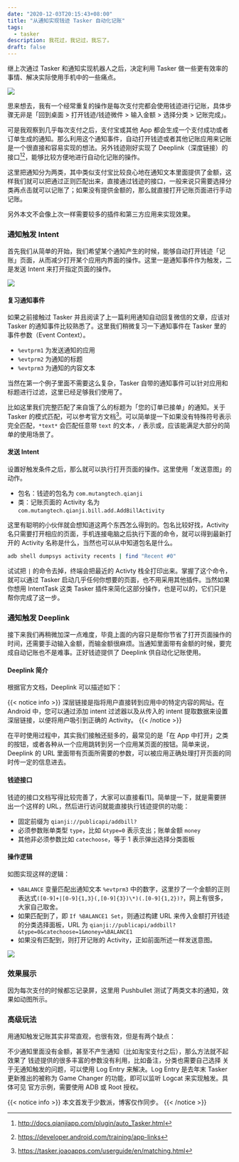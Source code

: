 ```yaml
---
date: "2020-12-03T20:15:43+08:00"
title: "从通知实现钱迹 Tasker 自动化记账"
tags:
  - tasker
description: 我花过，我记过，我忘了。
draft: false
---
```


继上次通过 Tasker 和通知实现机器人之后，决定利用 Tasker 做一些更有效率的事情、解决实际使用手机中的一些痛点。

![](https://cdn.sspai.com/2020/07/07/318c33c44af79e0b45e6149ecfbb2f94.png)

思来想去，我有一个经常重复的操作是每次支付完都会使用钱迹进行记账，具体步骤无非是「回到桌面 > 打开钱迹/钱迹微件 > 输入金额 > 选择分类 > 记账完成」。

可是我观察到几乎每次支付之后，支付宝或其他 App 都会生成一个支付成功或者订单生成的通知。那么利用这个通知事件，自动打开钱迹或者其他记账应用来记账是一个很直接和容易实现的想法。另外钱迹刚好实现了 Deeplink（深度链接）的接口[^1][^2]，能够比较方便地进行自动化记账的操作。

这里把通知分为两类，其中类似支付宝比较良心地在通知文本里面提供了金额，这样我们就可以把通过正则匹配出来，直接通过钱迹的接口，一般来说只需要选择分类再点击就可以记账了；如果没有提供金额的，那么就直接打开记账页面进行手动记账。

另外本文不会像上次一样需要较多的插件和第三方应用来实现效果。

### 通知触发 Intent

首先我们从简单的开始，我们希望某个通知产生的时候，能够自动打开钱迹「记账」页面，从而减少打开某个应用内界面的操作。这里一是通知事件作为触发，二是发送 Intent 来打开指定页面的操作。

![](https://cdn.sspai.com/2020/07/07/5eeacad6e96ee751dfea79eaf811a94c.jpg)

#### 复习通知事件

如果之前接触过 Tasker 并且阅读了上一篇利用通知自动回复微信的文章，应该对 Tasker 的通知事件比较熟悉了。这里我们稍微复习一下通知事件在 Tasker 里的事件参数（Event Context）。

- `%evtprm1` 为发送通知的应用
- `%evtprm2` 为通知的标题
- `%evtprm3` 为通知的内容文本

当然在第一个例子里面不需要这么复杂，Tasker 自带的通知事件可以针对应用和标题进行过滤，这里已经足够我们使用了。

比如这里我们完整匹配了来自饿了么的标题为「您的订单已接单」的通知。关于 Tasker 的模式匹配，可以参考官方文档[^3]。可以简单提一下如果没有特殊符号表示完全匹配，`*text*` 会匹配任意带 `text` 的文本，`/` 表示或，应该能满足大部分的简单的使用场景了。

#### 发送 Intent

设置好触发条件之后，那么就可以执行打开页面的操作。这里使用「发送意图」的动作。

- 包名：钱迹的包名为 `com.mutangtech.qianji`
- 类：记账页面的 Activity 名为 `com.mutangtech.qianji.bill.add.AddBillActivity`

这里有聪明的小伙伴就会想知道这两个东西怎么得到的。包名比较好找，Activity 名只需要打开相应的页面，手机连接电脑之后执行下面的命令，就可以得到最新打开的 Activity 名称是什么，当然也可以从中知道包名是什么。

```bash
adb shell dumpsys activity recents | find "Recent #0"
```

试试把 `|` 的命令去掉，终端会把最近的 Activty 栈全打印出来。掌握了这个命令，就可以通过 Tasker 启动几乎任何你想要的页面，也不用采用其他插件。当然如果你想用 IntentTask 这类 Tasker 插件来简化这部分操作，也是可以的，它们只是帮你完成了这一步。

### 通知触发 Deeplink

接下来我们再稍微加深一点难度，毕竟上面的内容只是帮你节省了打开页面操作的时间，还需要手动输入金额，而输金额很麻烦。当通知里面带有金额的时候，要完成自动记账也不是难事。正好钱迹提供了 Deeplink 供自动化记账使用。

#### Deeplink 简介

根据官方文档，Deeplink 可以描述如下：

{{< notice info >}}
深层链接是指将用户直接转到应用中的特定内容的网址。在 Android 中，您可以通过添加 intent 过滤器以及从传入的 intent 提取数据来设置深层链接，以便将用户吸引到正确的 Activity。
{{< /notice >}}

在平时使用过程中，其实我们接触还挺多的，最常见的是「在 App 中打开」之类的按钮，或者各种从一个应用跳转到另一个应用某页面的按钮。简单来说，Deeplink 的 URL 里面带有页面所需要的参数，可以被应用正确处理打开页面的同时传一定的信息进去。

#### 钱迹接口

钱迹的接口文档写得比较完善了，大家可以直接看[1]。简单提一下，就是需要拼出一个这样的 URL，然后进行访问就能直接执行钱迹提供的功能：

- 固定前缀为 `qianji://publicapi/addbill?`
- 必须参数账单类型 `type`，比如 `&type=0` 表示支出；账单金额 `money`
- 其他非必须参数比如 `catechoose`，等于 1 表示弹出选择分类面板

#### 操作逻辑

如图实现这样的逻辑：

- `%BALANCE` 变量匹配出通知文本 `%evtprm3` 中的数字，这里抄了一个金额的正则表达式`([0-9]+|[0-9]{1,3}(,[0-9]{3})\*)(.[0-9]{1,2})?`，网上有很多，大家自己取舍。
- 如果匹配到了，即 `If %BALANCE1 Set`，则通过构建 URL 来传入金额打开钱迹的分类选择面板，URL 为 `qianji://publicapi/addbill?&type=0&catechoose=1&money=%BALANCE1`
- 如果没有匹配到，则打开记账的 Activity，正如前面所述一样发送意图。

![](https://cdn.sspai.com/2020/07/07/7d5cf12f2fdbe6be901a1e0c68975726.jpeg)

### 效果展示

因为每次支付的时候都忘记录屏，这里用 Pushbullet 测试了两类文本的通知，效果如动图所示。

### 高级玩法

用通知触发记账其实非常直观，也很有效，但是有两个缺点：

不少通知里面没有金额，甚至不产生通知（比如淘宝支付之后），那么方法就不起效果了
钱迹提供的很多丰富的参数没有利用，比如备注，分类也需要自己选择
关于无通知触发的问题，可以使用 Log Entry 来解决。Log Entry 是去年末 Tasker 更新推出的被称为 Game Changer 的功能，即可以监听 Logcat 来实现触发。具体可见 官方示例，需要使用 ADB 或 Root 授权。

{{< notice info >}}
本文首发于少数派，博客仅作同步。
{{< /notice >}}


[^1]: http://docs.qianjiapp.com/plugin/auto_Tasker.html
[^2]: https://developer.android.com/training/app-links
[^3]: https://tasker.joaoapps.com/userguide/en/matching.html
